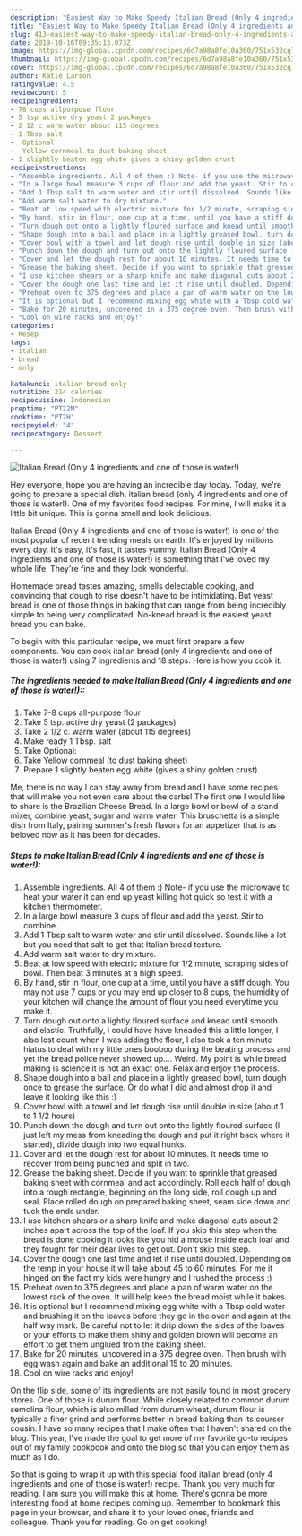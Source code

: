 ```yaml
---
description: "Easiest Way to Make Speedy Italian Bread (Only 4 ingredients and one of those is water!)"
title: "Easiest Way to Make Speedy Italian Bread (Only 4 ingredients and one of those is water!)"
slug: 413-easiest-way-to-make-speedy-italian-bread-only-4-ingredients-and-one-of-those-is-water
date: 2019-10-16T09:35:13.073Z
image: https://img-global.cpcdn.com/recipes/6d7a98a8fe10a360/751x532cq70/italian-bread-only-4-ingredients-and-one-of-those-is-water-recipe-main-photo.jpg
thumbnail: https://img-global.cpcdn.com/recipes/6d7a98a8fe10a360/751x532cq70/italian-bread-only-4-ingredients-and-one-of-those-is-water-recipe-main-photo.jpg
cover: https://img-global.cpcdn.com/recipes/6d7a98a8fe10a360/751x532cq70/italian-bread-only-4-ingredients-and-one-of-those-is-water-recipe-main-photo.jpg
author: Katie Larson
ratingvalue: 4.5
reviewcount: 5
recipeingredient:
- 78 cups allpurpose flour
- 5 tsp active dry yeast 2 packages
- 2 12 c warm water about 115 degrees
- 1 Tbsp salt
-  Optional
-  Yellow cornmeal to dust baking sheet
- 1 slightly beaten egg white gives a shiny golden crust
recipeinstructions:
- "Assemble ingredients. All 4 of them :) Note- if you use the microwave to heat your water it can end up yeast killing hot quick so test it with a kitchen thermometer."
- "In a large bowl measure 3 cups of flour and add the yeast. Stir to combine."
- "Add 1 Tbsp salt to warm water and stir until dissolved. Sounds like a lot but you need that salt to get that Italian bread texture."
- "Add warm salt water to dry mixture."
- "Beat at low speed with electric mixture for 1/2 minute, scraping sides of bowl. Then beat 3 minutes at a high speed."
- "By hand, stir in flour, one cup at a time, until you have a stiff dough. You may not use 7 cups or you may end up closer to 8 cups, the humidity of your kitchen will change the amount of flour you need everytime you make it."
- "Turn dough out onto a lightly floured surface and knead until smooth and elastic. Truthfully, I could have have kneaded this a little longer, I also lost count when I was adding the flour, I also took a ten minute hiatus to deal with my little ones booboo during the beating process and yet the bread police never showed up.... Weird. My point is while bread making is science it is not an exact one. Relax and enjoy the process."
- "Shape dough into a ball and place in a lightly greased bowl, turn dough once to grease the surface. Or do what I did and almost drop it and leave it looking like this :)"
- "Cover bowl with a towel and let dough rise until double in size (about 1 to 1 1/2 hours)"
- "Punch down the dough and turn out onto the lightly floured surface (I just left my mess from kneading the dough and put it right back where it started), divide dough into two equal hunks."
- "Cover and let the dough rest for about 10 minutes. It needs time to recover from being punched and split in two."
- "Grease the baking sheet. Decide if you want to sprinkle that greased baking sheet with cornmeal and act accordingly. Roll each half of dough into a rough rectangle, beginning on the long side, roll dough up and seal. Place rolled dough on prepared baking sheet, seam side down and tuck the ends under."
- "I use kitchen shears or a sharp knife and make diagonal cuts about 2 inches apart across the top of the loaf. If you skip this step when the bread is done cooking it looks like you hid a mouse inside each loaf and they fought for their dear lives to get out. Don&#39;t skip this step."
- "Cover the dough one last time and let it rise until doubled. Depending on the temp in your house it will take about 45 to 60 minutes. For me it hinged on the fact my kids were hungry and I rushed the process :)"
- "Preheat oven to 375 degrees and place a pan of warm water on the lowest rack of the oven. It will help keep the bread moist while it bakes."
- "It is optional but I recommend mixing egg white with a Tbsp cold water and brushing it on the loaves before they go in the oven and again at the half way mark. Be careful not to let it drip down the sides of the loaves or your efforts to make them shiny and golden brown will become an effort to get them unglued from the baking sheet."
- "Bake for 20 minutes, uncovered in a 375 degree oven. Then brush with egg wash again and bake an additional 15 to 20 minutes."
- "Cool on wire racks and enjoy!"
categories:
- Resep
tags:
- italian
- bread
- only

katakunci: italian bread only
nutrition: 214 calories
recipecuisine: Indonesian
preptime: "PT22M"
cooktime: "PT2H"
recipeyield: "4"
recipecategory: Dessert

---
```



![Italian Bread (Only 4 ingredients and one of those is water!)](https://img-global.cpcdn.com/recipes/6d7a98a8fe10a360/751x532cq70/italian-bread-only-4-ingredients-and-one-of-those-is-water-recipe-main-photo.jpg)

Hey everyone, hope you are having an incredible day today. Today, we're going to prepare a special dish, italian bread (only 4 ingredients and one of those is water!). One of my favorites food recipes. For mine, I will make it a little bit unique. This is gonna smell and look delicious.

Italian Bread (Only 4 ingredients and one of those is water!) is one of the most popular of recent trending meals on earth. It's enjoyed by millions every day. It's easy, it's fast, it tastes yummy. Italian Bread (Only 4 ingredients and one of those is water!) is something that I've loved my whole life. They're fine and they look wonderful.

Homemade bread tastes amazing, smells delectable cooking, and convincing that dough to rise doesn&#39;t have to be intimidating. But yeast bread is one of those things in baking that can range from being incredibly simple to being very complicated. No-knead bread is the easiest yeast bread you can bake.


To begin with this particular recipe, we must first prepare a few components. You can cook italian bread (only 4 ingredients and one of those is water!) using 7 ingredients and 18 steps. Here is how you cook it.

##### The ingredients needed to make Italian Bread (Only 4 ingredients and one of those is water!)::

1. Take 7-8 cups all-purpose flour
1. Take 5 tsp. active dry yeast (2 packages)
1. Take 2 1/2 c. warm water (about 115 degrees)
1. Make ready 1 Tbsp. salt
1. Take  Optional:
1. Take  Yellow cornmeal (to dust baking sheet)
1. Prepare 1 slightly beaten egg white (gives a shiny golden crust)


Me, there is no way I can stay away from bread and I have some recipes that will make you not even care about the carbs! The first one I would like to share is the Brazilian Cheese Bread. In a large bowl or bowl of a stand mixer, combine yeast, sugar and warm water. This bruschetta is a simple dish from Italy, pairing summer&#39;s fresh flavors for an appetizer that is as beloved now as it has been for decades. 

##### Steps to make Italian Bread (Only 4 ingredients and one of those is water!):

1. Assemble ingredients. All 4 of them :) Note- if you use the microwave to heat your water it can end up yeast killing hot quick so test it with a kitchen thermometer.
1. In a large bowl measure 3 cups of flour and add the yeast. Stir to combine.
1. Add 1 Tbsp salt to warm water and stir until dissolved. Sounds like a lot but you need that salt to get that Italian bread texture.
1. Add warm salt water to dry mixture.
1. Beat at low speed with electric mixture for 1/2 minute, scraping sides of bowl. Then beat 3 minutes at a high speed.
1. By hand, stir in flour, one cup at a time, until you have a stiff dough. You may not use 7 cups or you may end up closer to 8 cups, the humidity of your kitchen will change the amount of flour you need everytime you make it.
1. Turn dough out onto a lightly floured surface and knead until smooth and elastic. Truthfully, I could have have kneaded this a little longer, I also lost count when I was adding the flour, I also took a ten minute hiatus to deal with my little ones booboo during the beating process and yet the bread police never showed up.... Weird. My point is while bread making is science it is not an exact one. Relax and enjoy the process.
1. Shape dough into a ball and place in a lightly greased bowl, turn dough once to grease the surface. Or do what I did and almost drop it and leave it looking like this :)
1. Cover bowl with a towel and let dough rise until double in size (about 1 to 1 1/2 hours)
1. Punch down the dough and turn out onto the lightly floured surface (I just left my mess from kneading the dough and put it right back where it started), divide dough into two equal hunks.
1. Cover and let the dough rest for about 10 minutes. It needs time to recover from being punched and split in two.
1. Grease the baking sheet. Decide if you want to sprinkle that greased baking sheet with cornmeal and act accordingly. Roll each half of dough into a rough rectangle, beginning on the long side, roll dough up and seal. Place rolled dough on prepared baking sheet, seam side down and tuck the ends under.
1. I use kitchen shears or a sharp knife and make diagonal cuts about 2 inches apart across the top of the loaf. If you skip this step when the bread is done cooking it looks like you hid a mouse inside each loaf and they fought for their dear lives to get out. Don&#39;t skip this step.
1. Cover the dough one last time and let it rise until doubled. Depending on the temp in your house it will take about 45 to 60 minutes. For me it hinged on the fact my kids were hungry and I rushed the process :)
1. Preheat oven to 375 degrees and place a pan of warm water on the lowest rack of the oven. It will help keep the bread moist while it bakes.
1. It is optional but I recommend mixing egg white with a Tbsp cold water and brushing it on the loaves before they go in the oven and again at the half way mark. Be careful not to let it drip down the sides of the loaves or your efforts to make them shiny and golden brown will become an effort to get them unglued from the baking sheet.
1. Bake for 20 minutes, uncovered in a 375 degree oven. Then brush with egg wash again and bake an additional 15 to 20 minutes.
1. Cool on wire racks and enjoy!


On the flip side, some of its ingredients are not easily found in most grocery stores. One of those is durum flour. While closely related to common durum semolina flour, which is also milled from durum wheat, durum flour is typically a finer grind and performs better in bread baking than its courser cousin. I have so many recipes that I make often that I haven&#39;t shared on the blog. This year, I&#39;ve made the goal to get more of my favorite go-to recipes out of my family cookbook and onto the blog so that you can enjoy them as much as I do. 

So that is going to wrap it up with this special food italian bread (only 4 ingredients and one of those is water!) recipe. Thank you very much for reading. I am sure you will make this at home. There's gonna be more interesting food at home recipes coming up. Remember to bookmark this page in your browser, and share it to your loved ones, friends and colleague. Thank you for reading. Go on get cooking!
